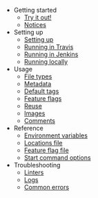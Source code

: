 <!--
# Copyright 2022, 2024 IBM Inc. All rights reserved
# SPDX-License-Identifier: Apache2.0
# Last updated: 2024-03-06
-->

- Getting started
  - [Try it out!](try.md)
  - [Notices](notices.md)
- Setting up
  - [Setting up](setup.md)
  - [Running in Travis](travis.md)
  - [Running in Jenkins](jenkins.md)
  - [Running locally](local.md)
- Usage
  - [File types](filetypes.md)
  - [Metadata](metadata.md)
  - [Default tags](tags.md)
  - [Feature flags](feature-flags.md)
  - [Reuse](reuse.md)
  - [Images](images.md)
  - [Comments](comments.md)
- Reference
  - [Environment variables](ref-env-vars.md)
  - [Locations file](ref-locations.md)
  - [Feature flag file](ref-feature-flags.md)
  - [Start command options](ref-start.md)
- Troubleshooting
  - [Linters](linters.md)
  - [Logs](logs.md)
  - [Common errors](errors.md)
